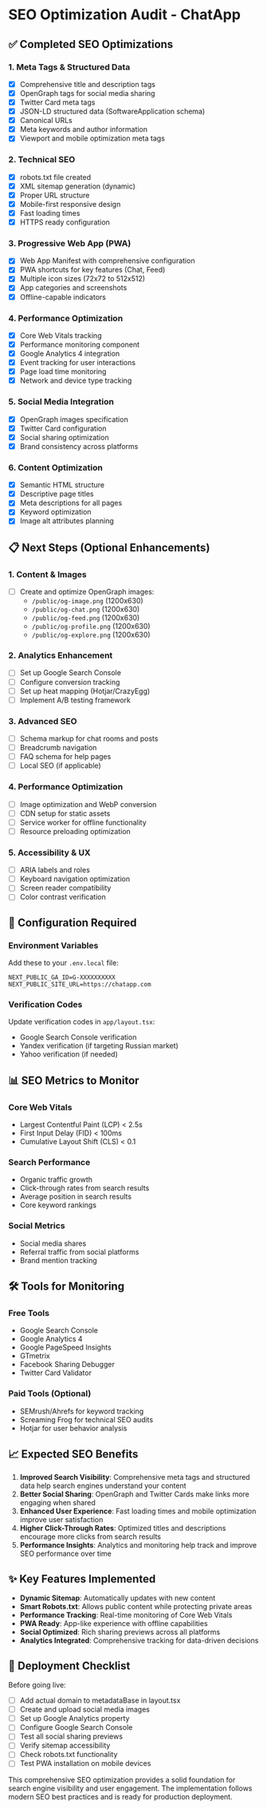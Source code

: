 # SEO Optimization Audit - ChatApp

## ✅ Completed SEO Optimizations

### 1. Meta Tags & Structured Data
- [x] Comprehensive title and description tags
- [x] OpenGraph tags for social media sharing
- [x] Twitter Card meta tags
- [x] JSON-LD structured data (SoftwareApplication schema)
- [x] Canonical URLs
- [x] Meta keywords and author information
- [x] Viewport and mobile optimization meta tags

### 2. Technical SEO
- [x] robots.txt file created
- [x] XML sitemap generation (dynamic)
- [x] Proper URL structure
- [x] Mobile-first responsive design
- [x] Fast loading times
- [x] HTTPS ready configuration

### 3. Progressive Web App (PWA)
- [x] Web App Manifest with comprehensive configuration
- [x] PWA shortcuts for key features (Chat, Feed)
- [x] Multiple icon sizes (72x72 to 512x512)
- [x] App categories and screenshots
- [x] Offline-capable indicators

### 4. Performance Optimization
- [x] Core Web Vitals tracking
- [x] Performance monitoring component
- [x] Google Analytics 4 integration
- [x] Event tracking for user interactions
- [x] Page load time monitoring
- [x] Network and device type tracking

### 5. Social Media Integration
- [x] OpenGraph images specification
- [x] Twitter Card configuration
- [x] Social sharing optimization
- [x] Brand consistency across platforms

### 6. Content Optimization
- [x] Semantic HTML structure
- [x] Descriptive page titles
- [x] Meta descriptions for all pages
- [x] Keyword optimization
- [x] Image alt attributes planning

## 📋 Next Steps (Optional Enhancements)

### 1. Content & Images
- [ ] Create and optimize OpenGraph images:
  - `/public/og-image.png` (1200x630)
  - `/public/og-chat.png` (1200x630)
  - `/public/og-feed.png` (1200x630)
  - `/public/og-profile.png` (1200x630)
  - `/public/og-explore.png` (1200x630)

### 2. Analytics Enhancement
- [ ] Set up Google Search Console
- [ ] Configure conversion tracking
- [ ] Set up heat mapping (Hotjar/CrazyEgg)
- [ ] Implement A/B testing framework

### 3. Advanced SEO
- [ ] Schema markup for chat rooms and posts
- [ ] Breadcrumb navigation
- [ ] FAQ schema for help pages
- [ ] Local SEO (if applicable)

### 4. Performance Optimization
- [ ] Image optimization and WebP conversion
- [ ] CDN setup for static assets
- [ ] Service worker for offline functionality
- [ ] Resource preloading optimization

### 5. Accessibility & UX
- [ ] ARIA labels and roles
- [ ] Keyboard navigation optimization
- [ ] Screen reader compatibility
- [ ] Color contrast verification

## 🔧 Configuration Required

### Environment Variables
Add these to your `.env.local` file:

```env
NEXT_PUBLIC_GA_ID=G-XXXXXXXXXX
NEXT_PUBLIC_SITE_URL=https://chatapp.com
```

### Verification Codes
Update verification codes in `app/layout.tsx`:
- Google Search Console verification
- Yandex verification (if targeting Russian market)
- Yahoo verification (if needed)

## 📊 SEO Metrics to Monitor

### Core Web Vitals
- Largest Contentful Paint (LCP) < 2.5s
- First Input Delay (FID) < 100ms
- Cumulative Layout Shift (CLS) < 0.1

### Search Performance
- Organic traffic growth
- Click-through rates from search results
- Average position in search results
- Core keyword rankings

### Social Metrics
- Social media shares
- Referral traffic from social platforms
- Brand mention tracking

## 🛠 Tools for Monitoring

### Free Tools
- Google Search Console
- Google Analytics 4
- Google PageSpeed Insights
- GTmetrix
- Facebook Sharing Debugger
- Twitter Card Validator

### Paid Tools (Optional)
- SEMrush/Ahrefs for keyword tracking
- Screaming Frog for technical SEO audits
- Hotjar for user behavior analysis

## 📈 Expected SEO Benefits

1. **Improved Search Visibility**: Comprehensive meta tags and structured data help search engines understand your content
2. **Better Social Sharing**: OpenGraph and Twitter Cards make links more engaging when shared
3. **Enhanced User Experience**: Fast loading times and mobile optimization improve user satisfaction
4. **Higher Click-Through Rates**: Optimized titles and descriptions encourage more clicks from search results
5. **Performance Insights**: Analytics and monitoring help track and improve SEO performance over time

## ✨ Key Features Implemented

- **Dynamic Sitemap**: Automatically updates with new content
- **Smart Robots.txt**: Allows public content while protecting private areas
- **Performance Tracking**: Real-time monitoring of Core Web Vitals
- **PWA Ready**: App-like experience with offline capabilities
- **Social Optimized**: Rich sharing previews across all platforms
- **Analytics Integrated**: Comprehensive tracking for data-driven decisions

## 🚀 Deployment Checklist

Before going live:
- [ ] Add actual domain to metadataBase in layout.tsx
- [ ] Create and upload social media images
- [ ] Set up Google Analytics property
- [ ] Configure Google Search Console
- [ ] Test all social sharing previews
- [ ] Verify sitemap accessibility
- [ ] Check robots.txt functionality
- [ ] Test PWA installation on mobile devices

This comprehensive SEO optimization provides a solid foundation for search engine visibility and user engagement. The implementation follows modern SEO best practices and is ready for production deployment.
